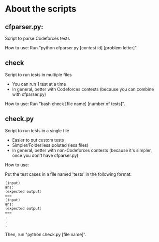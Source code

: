 # About the scripts

## cfparser.py:
Script to parse Codeforces tests

How to use: Run "python cfparser.py [contest id] [problem letter]".


## check 
Script to run tests in multiple files
- You can run 1 test at a time
- In general, better with Codeforces contests (because you can combine with cfparser.py)

How to use: Run "bash check [file name] [number of tests]".


## check.py
Script to run tests in a single file
- Easier to put custom tests
- Simpler/Folder less poluted (less files)
- In general, better with non-Codeforces contests (because it's simpler, once you don't have cfparser.py)

How to use: 

Put the test cases in a file named 'tests' in the following format:

```
(input)
ans:
(expected output)
===
(input)
ans:
(expected output)
===
.
.
.
```

Then, run "python check.py [file name]".
